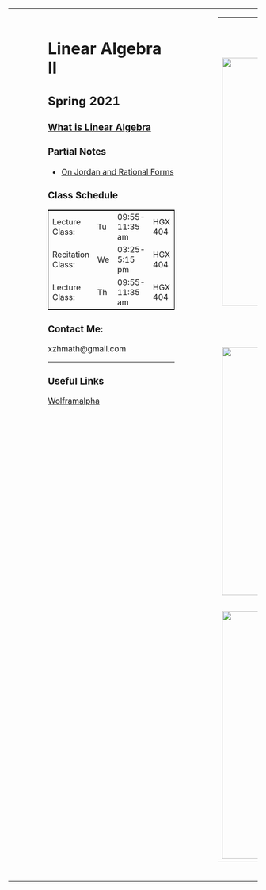 

<table width="100%" height="100%" cellspacing="0" cellpadding="0" border="0">
<tr>
<td style="padding: 1em 5em 1em 5em" valign="top" width="800">

<h1>
Linear Algebra II 
</h1>
<h2>
Spring 2021
</h2>

<h3>
<a href="https://en.wikipedia.org/wiki/Linear_algebra">What is Linear Algebra</a>
</h3>

<h3>
Partial Notes
</h3>
<ul>
<li>
<a href="JordanForm">On Jordan and Rational Forms </a>
</li>
</ul>


<h3>
Class Schedule
</h3>

<table width="70%" cellspacing="1" cellpadding="1" border="0" style="border-width: 1px; border-color:#000000; border-style: solid;">
<tr><td width="45%">Lecture Class:</td> <td width="10%"> Tu </td> <td width="30%">09:55-11:35 am</td> <td width="25%">HGX 404 </td></tr>
<tr><td width="45%">Recitation Class:</td> <td width="10%"> We  </td> <td width="30%">03:25-5:15 pm</td> <td width="30%"> HGX 404</td></tr>
<tr><td width="45%">Lecture Class:</td> <td width="10%"> Th </td> <td width="30%">09:55-11:35 am</td> <td width="25%">HGX 404</td></tr>
</table>
 

<h3>
Contact Me: 
</h3>
<p>
xzhmath@gmail.com
</p>
<hr>
<h3>
Useful Links
</h3>
<p>
<a href="http://www.wolframalpha.com/">Wolframalpha</a>
</p>



<td  width="500" style = "vertical-align: top">

<table width="500" cellspacing="0" cellpadding="0" border="0">
<tr><td colspan="6">&nbsp;</td></tr>
<tr><td colspan="6">&nbsp;</td></tr>
<tr><td colspan="6">&nbsp;</td></tr>
<tr><td colspan="6"><img src="linear.jpg" width="500"></td></tr>
<tr><td colspan="6">&nbsp;</td></tr>
<tr><td colspan="6">&nbsp;</td></tr>
<tr><td colspan="6">&nbsp;</td></tr>
<tr><td colspan="6"><center><img src="lie.gif" width="500"></center></td></tr>
<tr><td colspan="6">&nbsp;</td></tr>
<tr><td colspan="6"><center><img src="intpic.jpg" width="500"></center></td></tr>
</table>
&nbsp;

</td>
</tr>


</table>
